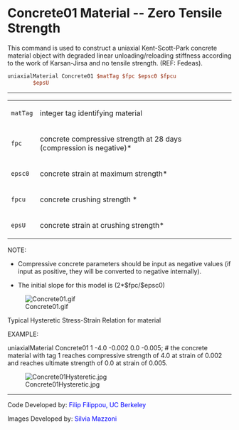 # Concrete01 Material -- Zero Tensile Strength

<p>This command is used to construct a uniaxial Kent-Scott-Park concrete
material object with degraded linear unloading/reloading stiffness
according to the work of Karsan-Jirsa and no tensile strength. (REF:
Fedeas).</p>

```tcl
uniaxialMaterial Concrete01 $matTag $fpc $epsc0 $fpcu
        $epsU
```
<hr />
<table>
<tbody>
<tr class="odd">
<td><code class="parameter-table-variable">matTag</code></td>
<td><p>integer tag identifying material</p></td>
</tr>
<tr class="even">
<td><code class="parameter-table-variable">fpc</code></td>
<td><p>concrete compressive strength at 28 days (compression is
negative)*</p></td>
</tr>
<tr class="odd">
<td><code class="parameter-table-variable">epsc0</code></td>
<td><p>concrete strain at maximum strength*</p></td>
</tr>
<tr class="even">
<td><code class="parameter-table-variable">fpcu</code></td>
<td><p>concrete crushing strength *</p></td>
</tr>
<tr class="odd">
<td><code class="parameter-table-variable">epsU</code></td>
<td><p>concrete strain at crushing strength*</p></td>
</tr>
</tbody>
</table>
<p>NOTE:</p>
<ul>
<li>Compressive concrete parameters should be input as negative values
(if input as positive, they will be converted to negative
internally).</li>
</ul>
<ul>
<li>The initial slope for this model is (2*$fpc/$epsc0)</li>
</ul>
<figure>
<img src="Concrete01.gif" title="Concrete01.gif" alt="Concrete01.gif" />
<figcaption aria-hidden="true">Concrete01.gif</figcaption>
</figure>
<p>Typical Hysteretic Stress-Strain Relation for material</p>
<p>EXAMPLE:</p>
<p>uniaxialMaterial Concrete01 1 -4.0 -0.002 0.0 -0.005; # the concrete
material with tag 1 reaches compressive strength of 4.0 at strain of
0.002 and reaches ultimate strength of 0.0 at strain of 0.005.</p>
<figure>
<img src="/OpenSeesRT/contrib/static/Concrete01Hysteretic.jpg" title="Concrete01Hysteretic.jpg"
alt="Concrete01Hysteretic.jpg" />
<figcaption aria-hidden="true">Concrete01Hysteretic.jpg</figcaption>
</figure>
<hr />
<p>Code Developed by: <span style="color:blue"> Filip Filippou, UC
Berkeley </span></p>
<p>Images Developed by: <span style="color:blue"> Silvia Mazzoni
</span></p>
